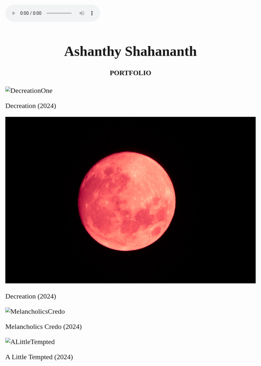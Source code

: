   <html>
  <head>
    <link href='https://fonts.googleapis.com/css?family=Ballet' rel='stylesheet'>
  <style>
      html {
          cursor: url('cursor.cur'), auto;
      }
    body {
    font-family: 'Ballet';font-size: 22px;
}
  </style> 
  
  
<body>

  <audio autoplay controls>
  <source src="Luna.mp3" type="audio/mpeg">
  Your browser does not support the audio element.
</audio>

<h1 style="font-family:Ballet; text-align: center;">Ashanthy Shahananth</h1>
<h4 style="font-family:Times New Roman; text-align: center;">PORTFOLIO</h4>

  <img src="https://github.com/iamapsyop/iamapsyop.github.io/blob/main/_MG_1123.jpg?raw=true" alt="DecreationOne" />
  <p style="font-family:Times New Roman;" >Decreation (2024)</p>
<img src="https://github.com/iamapsyop/iamapsyop.github.io/blob/main/_MG_0936-3.jpg?raw=true" alt="DecreationTwo" />
<p style="font-family:Times New Roman;">Decreation (2024)</p>
<img src="https://github.com/iamapsyop/iamapsyop.github.io/blob/main/IMG_9513.JPG?raw=true" alt="MelancholicsCredo" />
<p style="font-family:Times New Roman;" >Melancholics Credo (2024)</p>
 <img src="https://github.com/iamapsyop/iamapsyop.github.io/blob/main/_MG_9848.jpg?raw=true?" alt="ALittleTempted" />
 <p style="font-family:Times New Roman;" >A Little Tempted (2024)</p>

</body>


